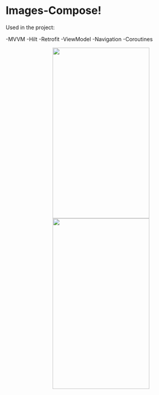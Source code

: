 # Images-Compose!

Used in the project:

-MVVM
-Hilt
-Retrofit
-ViewModel
-Navigation
-Coroutines 



<p align="center">
  <img src="https://user-images.githubusercontent.com/97243182/197181830-e224e8a9-afb3-4eb9-a5eb-1e6978bfcdb7.jpg" width="256" height="450">
  <img src="https://user-images.githubusercontent.com/97243182/197181871-7cc2027f-d398-42fe-80de-802852beb4eb.jpg" width="256" height="450">
</p>

